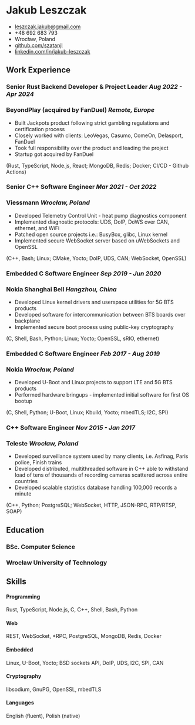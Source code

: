 Jakub Leszczak
==============

- <leszczak.jakub@gmail.com>
- +48 692 683 793
- Wrocław, Poland
- [github.com/szatanjl]
- [linkedin.com/in/jakub-leszczak]


Work Experience
---------------

### Senior Rust Backend Developer & Project Leader *Aug 2022 - Apr 2024*
### BeyondPlay (acquired by FanDuel)                    *Remote, Europe*

- Built Jackpots product following strict gambling regulations and
  certification process
- Closely worked with clients: LeoVegas, Casumo, ComeOn, Delasport,
  FanDuel
- Took full responsibility over the product and leading the project
- Startup got acquired by FanDuel

(Rust, TypeScript, Node.js, React; MongoDB, Redis; Docker;
 CI/CD - Github Actions)

### Senior C++ Software Engineer                   *Mar 2021 - Oct 2022*
### Viessmann                                          *Wrocław, Poland*

- Developed Telemetry Control Unit - heat pump diagnostics component
- Implemented diagnostic protocols: UDS, DoIP, DoWS over CAN, ethernet,
  and WiFi
- Patched open source projects i.e.: BusyBox, glibc, Linux kernel
- Implemented secure WebSocket server based on uWebSockets and OpenSSL

(C++, Bash; Linux; CMake, Yocto; DoIP, UDS, CAN; WebSocket, OpenSSL)

### Embedded C Software Engineer                   *Sep 2019 - Jun 2020*
### Nokia Shanghai Bell                                *Hangzhou, China*

- Developed Linux kernel drivers and userspace utilities for 5G BTS
  products
- Developed software for intercommunication between BTS boards over
  backplane
- Implemented secure boot process using public-key cryptography

(C, Shell, Bash, Python; Linux; Yocto; OpenSSL, sRIO, ethernet)

### Embedded C Software Engineer                   *Feb 2017 - Aug 2019*
### Nokia                                              *Wrocław, Poland*

- Developed U-Boot and Linux projects to support LTE and 5G BTS products
- Performed hardware bringups - implemented initial software for first
  OS bootup
<!--
- Debugged hardware using oscilloscope and JTAG (Lauterbach, OpenOCD)
-->

(C, Shell, Python; U-Boot, Linux; Kbuild, Yocto; mbedTLS; I2C, SPI)

### C++ Software Engineer                          *Nov 2015 - Jan 2017*
### Teleste                                            *Wrocław, Poland*

<!-- TODO: Dopisz ze to bylo na Windowsie, WinAPI itp -->

- Developed surveillance system used by many clients, i.e.
  Asfinag, Paris police, Finish trains
- Developed distributed, multithreaded software in C++ able to withstand
  load of tens of thousands of recording cameras scattered across entire
  countries
- Developed scalable statistics database handling 100,000 records
  a minute

(C++, Python; PostgreSQL; WebSocket, HTTP, JSON-RPC, RTP/RTSP, SOAP)


Education
---------

### BSc. Computer Science
### Wrocław University of Technology

<!--
Thesis: Fluid Mechanics Computer Simulation  *[github.com/szatanjl/thesis]*

- Implemented fluid mechanics simulation using C++ and OpenGL
- Written paper describing discretization of Navier-Stokes equations and
  simulation algorithms

(C++, OpenGL, LaTeX)
-->


Skills
------

#### Programming

Rust, TypeScript, Node.js, C, C++, Shell, Bash, Python

#### Web

REST, WebSocket, \*RPC, PostgreSQL, MongoDB, Redis, Docker

#### Embedded

Linux, U-Boot, Yocto; BSD sockets API, DoIP, UDS, I2C, SPI, CAN

#### Cryptography

libsodium, GnuPG, OpenSSL, mbedTLS

#### Languages

English (fluent), Polish (native)


[github.com/szatanjl]: https://github.com/szatanjl
[linkedin.com/in/jakub-leszczak]: https://linkedin.com/in/jakub-leszczak
